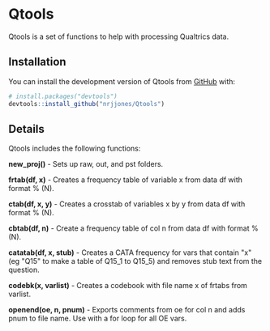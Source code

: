 
# Qtools

<!-- badges: start -->
<!-- badges: end -->

Qtools is a set of functions to help with processing Qualtrics data.  

## Installation

You can install the development version of Qtools from [GitHub](https://github.com/) with:

``` r
# install.packages("devtools")
devtools::install_github("nrjjones/Qtools")
```

## Details

Qtools includes the following functions: 

**new_proj()** - Sets up raw, out, and pst folders.  

**frtab(df, x)** - Creates a frequency table of variable x from data df with format % (N).  

**ctab(df, x, y)** - Creates a crosstab of variables x by y from data df with format % (N).  

**cbtab(df, n)** - Create a frequency table of col n from data df with format % (N).  

**catatab(df, x, stub)** - Creates a CATA frequency for vars that contain "x" (eg "Q15" to make a table of Q15_1 to Q15_5) and removes stub text from the question.  

**codebk(x, varlist)** - Creates a codebook with file name x of frtabs from varlist.  

**openend(oe, n, pnum)** - Exports comments from oe for col n and adds pnum to file name.  Use with a for loop for all OE vars.  


